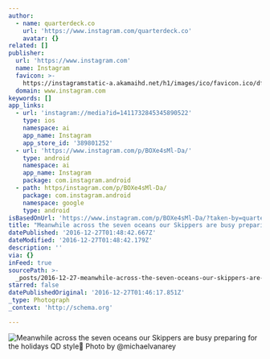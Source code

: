 ```yaml
---
author:
  - name: quarterdeck.co
    url: 'https://www.instagram.com/quarterdeck.co'
    avatar: {}
related: []
publisher:
  url: 'https://www.instagram.com'
  name: Instagram
  favicon: >-
    https://instagramstatic-a.akamaihd.net/h1/images/ico/favicon.ico/dfa85bb1fd63.ico
  domain: www.instagram.com
keywords: []
app_links:
  - url: 'instagram://media?id=1411732845345890522'
    type: ios
    namespace: ai
    app_name: Instagram
    app_store_id: '389801252'
  - url: 'https://www.instagram.com/p/BOXe4sMl-Da/'
    type: android
    namespace: ai
    app_name: Instagram
    package: com.instagram.android
  - path: https/instagram.com/p/BOXe4sMl-Da/
    package: com.instagram.android
    namespace: google
    type: android
isBasedOnUrl: 'https://www.instagram.com/p/BOXe4sMl-Da/?taken-by=quarterdeck.co&hl=en'
title: "Meanwhile across the seven oceans our Skippers are busy preparing for the holidays QD style\uD83C\uDF84 Photo by @michaelvanarey"
datePublished: '2016-12-27T01:48:42.667Z'
dateModified: '2016-12-27T01:48:42.179Z'
description: ''
via: {}
inFeed: true
sourcePath: >-
  _posts/2016-12-27-meanwhile-across-the-seven-oceans-our-skippers-are-busy-prep.md
starred: false
datePublishedOriginal: '2016-12-27T01:46:17.851Z'
_type: Photograph
_context: 'http://schema.org'

---
```

![Meanwhile across the seven oceans our Skippers are busy preparing for the holidays QD style Photo by @michaelvanarey](https://scontent.cdninstagram.com/t51.2885-15/s640x640/sh0.08/e35/15625255_1287769294594727_4545158439596195840_n.jpg?ig_cache_key=MTQxMTczMjg0NTM0NTg5MDUyMg%3D%3D.2)